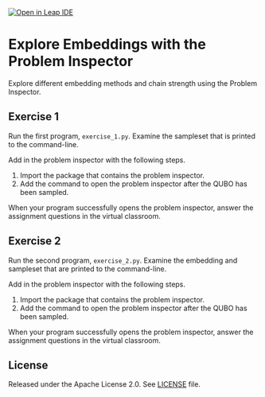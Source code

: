 [![Open in Leap IDE](	
	https://cdn-assets.cloud.dwavesys.com/shared/latest/badges/leapide.svg)](
	https://ide.dwavesys.io/#https://github.com/dwave-training/problem-inspector-embedding)

# Explore Embeddings with the Problem Inspector

Explore different embedding methods and chain strength using the Problem Inspector.

## Exercise 1

Run the first program, `exercise_1.py`. Examine the sampleset that is printed to the command-line.

Add in the problem inspector with the following steps.

 1. Import the package that contains the problem inspector.
 2. Add the command to open the problem inspector after the QUBO has been sampled.

When your program successfully opens the problem inspector, answer the assignment questions in the virtual classroom.

## Exercise 2

Run the second program, `exercise_2.py`. Examine the embedding and sampleset that are printed to the command-line.

Add in the problem inspector with the following steps.

 1. Import the package that contains the problem inspector.
 2. Add the command to open the problem inspector after the QUBO has been sampled.

When your program successfully opens the problem inspector, answer the assignment questions in the virtual classroom.

## License

Released under the Apache License 2.0. See [LICENSE](LICENSE) file.
